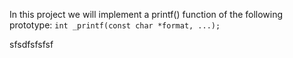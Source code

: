 In this project we will implement a printf() function of the following prototype: `int _printf(const char *format, ...);`

sfsdfsfsfsf
